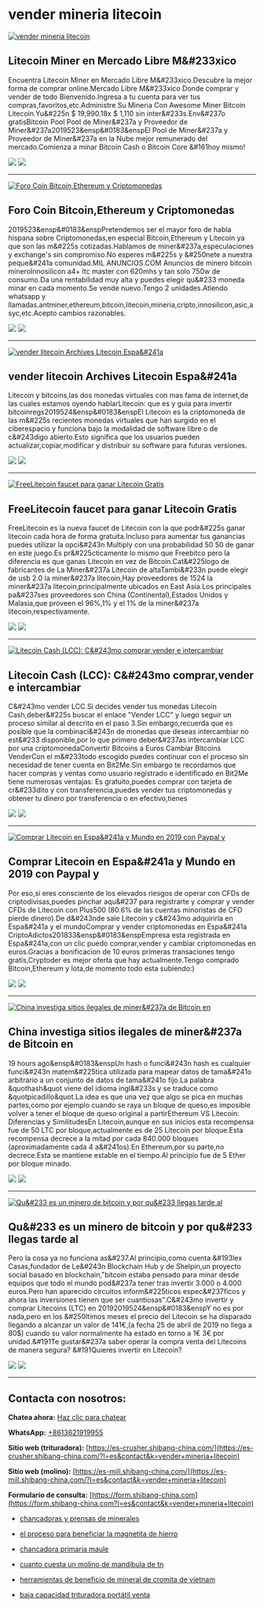 # vender mineria litecoin

<a href="https://swt.shibang-china.com/?l=es&img&k=vender+mineria+litecoin" target="_blank">![vender mineria litecoin](http://static.shibang-china.com/all-800x300/893.jpg)</a>

## Litecoin Miner en Mercado Libre M&#233xico
Encuentra Litecoin Miner en Mercado Libre M&#233xico.Descubre la mejor forma de comprar online.Mercado Libre M&#233xico Donde comprar y vender de todo Bienvenido.Ingresa a tu cuenta para ver tus compras,favoritos,etc.Administre Su Mineria Con Awesome Miner Bitcoin Litecoin.Yu&#225n $ 19,990.18x $ 1,110 sin inter&#233s.Env&#237o gratisBitcoin Pool Pool de Miner&#237a y Proveedor de Miner&#237a2019523&ensp&#0183&enspEl Pool de Miner&#237a y Proveedor de Miner&#237a en la Nube mejor remunerado del mercado.Comienza a minar Bitcoin Cash o Bitcoin Core &#161hoy mismo!


<a href="https://whatsapp.shibangsoft.com/WhatsApp.php" target="_blank" title="WhatsApp">![](http://static.shibang-china.com/icon/whatsapp.png)</a> <a href="https://swt.shibang-china.com/?l=es&icon&k=vender+mineria+litecoin" target="_blank">![](http://static.shibang-china.com/icon/chat-es.png)</a>

---

<a href="https://swt.shibang-china.com/?l=es&img&k=vender+mineria+litecoin" target="_blank">![Foro Coin Bitcoin,Ethereum y Criptomonedas](http://static.shibang-china.com/all-800x300/1092.jpg)</a>

## Foro Coin Bitcoin,Ethereum y Criptomonedas
2019523&ensp&#0183&enspPretendemos ser el mayor foro de habla hispana sobre Criptomonedas,en especial Bitcoin,Ethereum y Litecoin ya que son las m&#225s cotizadas.Hablamos de miner&#237a,especulaciones y exchange's sin compromiso.No esperes m&#225s y &#250nete a nuestra peque&#241a comunidad.MIL ANUNCIOS.COM Anuncios de minero bitcoin mineroInnosilicon a4+ ltc master con 620mhs y tan solo 750w de consumo.Da una rentabilidad muy alta y puedes elegir qu&#233 moneda minar en cada momento.Se vende nuevo.Tengo 2 unidades.Atiendo whatsapp y llamadas.antminer,ethereum,bitcoin,litecoin,mineria,cripto,innosilicon,asic,asyc,etc.Acepto cambios razonables.


<a href="https://whatsapp.shibangsoft.com/WhatsApp.php" target="_blank" title="WhatsApp">![](http://static.shibang-china.com/icon/whatsapp.png)</a> <a href="https://swt.shibang-china.com/?l=es&icon&k=vender+mineria+litecoin" target="_blank">![](http://static.shibang-china.com/icon/chat-es.png)</a>

---

<a href="https://swt.shibang-china.com/?l=es&img&k=vender+mineria+litecoin" target="_blank">![vender litecoin Archives Litecoin Espa&#241a](http://static.shibang-china.com/all-800x300/1378.jpg)</a>

## vender litecoin Archives Litecoin Espa&#241a
Litecoin y bitcoins,las dos monedas virtuales con mas fama de internet,de las cuales estamos oyendo hablarLitecoin: que es y guia para invertir bitcoinregs2019524&ensp&#0183&enspEl Litecoin es la criptomoneda de las m&#225s recientes monedas virtuales que han surgido en el ciberespacio y funciona bajo la modalidad de software libre o de c&#243digo abierto.Esto significa que los usuarios pueden actualizar,copiar,modificar y distribuir su software para futuras versiones.


<a href="https://whatsapp.shibangsoft.com/WhatsApp.php" target="_blank" title="WhatsApp">![](http://static.shibang-china.com/icon/whatsapp.png)</a> <a href="https://swt.shibang-china.com/?l=es&icon&k=vender+mineria+litecoin" target="_blank">![](http://static.shibang-china.com/icon/chat-es.png)</a>

---

<a href="https://swt.shibang-china.com/?l=es&img&k=vender+mineria+litecoin" target="_blank">![FreeLitecoin faucet para ganar Litecoin Gratis](http://static.shibang-china.com/all-800x300/685.jpg)</a>

## FreeLitecoin faucet para ganar Litecoin Gratis
FreeLitecoin es la nueva faucet de Litecoin con la que podr&#225s ganar litecoin cada hora de forma gratuita.Incluso para aumentar tus ganancias puedes utilizar la opci&#243n Multiply con una probabilidad 50 50 de ganar en este juego.Es pr&#225cticamente lo mismo que Freebitco pero la diferencia es que ganas Litecoin en vez de Bitcoin.Cat&#225logo de fabricantes de La Miner&#237a Litecoin de altaTambi&#233n puede elegir de usb 2.0 la miner&#237a litecoin,Hay proveedores de 1524 la miner&#237a litecoin,principalmente ubicados en East Asia.Los principales pa&#237ses proveedores son China (Continental),Estados Unidos y Malasia,que proveen el 96%,1% y el 1% de la miner&#237a litecoin,respectivamente.


<a href="https://whatsapp.shibangsoft.com/WhatsApp.php" target="_blank" title="WhatsApp">![](http://static.shibang-china.com/icon/whatsapp.png)</a> <a href="https://swt.shibang-china.com/?l=es&icon&k=vender+mineria+litecoin" target="_blank">![](http://static.shibang-china.com/icon/chat-es.png)</a>

---

<a href="https://swt.shibang-china.com/?l=es&img&k=vender+mineria+litecoin" target="_blank">![Litecoin Cash (LCC): C&#243mo comprar,vender e intercambiar](http://static.shibang-china.com/all-800x300/784.jpg)</a>

## Litecoin Cash (LCC): C&#243mo comprar,vender e intercambiar
C&#243mo vender LCC.Si decides vender tus monedas Litecoin Cash,deber&#225s buscar el enlace "Vender LCC" y luego seguir un proceso similar al descrito en el paso 3.Sin embargo,recuerda que es posible que la combinaci&#243n de monedas que deseas intercambiar no est&#233 disponible,por lo que primero deber&#237as intercambiar LCC por una criptomonedaConvertir Bitcoins a Euros Cambiar Bitcoins VenderCon el m&#233todo escogido puedes continuar con el proceso sin necesidad de tener cuenta en Bit2Me.Sin embargo te recordamos que hacer compras y ventas como usuario registrado e identificado en Bit2Me tiene numerosas ventajas: Es gratuito,puedes comprar con tarjeta de cr&#233dito y con transferencia,puedes vender tus criptomonedas y obtener tu dinero por transferencia o en efectivo,tienes


<a href="https://whatsapp.shibangsoft.com/WhatsApp.php" target="_blank" title="WhatsApp">![](http://static.shibang-china.com/icon/whatsapp.png)</a> <a href="https://swt.shibang-china.com/?l=es&icon&k=vender+mineria+litecoin" target="_blank">![](http://static.shibang-china.com/icon/chat-es.png)</a>

---

<a href="https://swt.shibang-china.com/?l=es&img&k=vender+mineria+litecoin" target="_blank">![Comprar Litecoin en Espa&#241a y Mundo en 2019 con Paypal y](http://static.shibang-china.com/all-800x300/375.jpg)</a>

## Comprar Litecoin en Espa&#241a y Mundo en 2019 con Paypal y
Por eso,si eres consciente de los elevados riesgos de operar con CFDs de criptodivisas,puedes pinchar aqu&#237 para registrarte y comprar y vender CFDs de Litecoin con Plus500 (80.6% de las cuentas minoristas de CFD pierde dinero).De d&#243nde sale Litecoin y c&#243mo adquirirla en Espa&#241a y el mundoComprar y vender criptomonedas en Espa&#241a CriptoAdictos201833&ensp&#0183&enspEmpresa esta registrada en Espa&#241a,con un clic puedo comprar,vender y cambiar criptomonedas en euros.Gracias a bonificacion de 10 euros primeras transaciones tengo gratis,Cryptoder es mejor oferta que hay actualmente.Tengo comprado Bitcoin,Ethereum y Iota,de momento todo esta subiendo:)


<a href="https://whatsapp.shibangsoft.com/WhatsApp.php" target="_blank" title="WhatsApp">![](http://static.shibang-china.com/icon/whatsapp.png)</a> <a href="https://swt.shibang-china.com/?l=es&icon&k=vender+mineria+litecoin" target="_blank">![](http://static.shibang-china.com/icon/chat-es.png)</a>

---

<a href="https://swt.shibang-china.com/?l=es&img&k=vender+mineria+litecoin" target="_blank">![China investiga sitios ilegales de miner&#237a de Bitcoin en](http://static.shibang-china.com/all-800x300/426.jpg)</a>

## China investiga sitios ilegales de miner&#237a de Bitcoin en
19 hours ago&ensp&#0183&enspUn hash o funci&#243n hash es cualquier funci&#243n matem&#225tica utilizada para mapear datos de tama&#241o arbitrario a un conjunto de datos de tama&#241o fijo.La palabra &quothash&quot viene del idioma ingl&#233s y se traduce como &quotpicadillo&quot.La idea es que una vez que algo se pica en muchas partes,como por ejemplo cuando se raya un bloque de queso,es imposible volver a tener el bloque de queso original a partirEthereum VS Litecoin: Diferencias y SimilitudesEn Litecoin,aunque en sus inicios esta recompensa fue de 50 LTC por bloque,actualmente es de 25 Litecoin por bloque.Esta recompensa decrece a la mitad por cada 840.000 bloques (aproximadamente cada 4 a&#241os).En Ethereum,por su parte,no decrece.Esta se mantiene estable en el tiempo.Al principio fue de 5 Ether por bloque minado.


<a href="https://whatsapp.shibangsoft.com/WhatsApp.php" target="_blank" title="WhatsApp">![](http://static.shibang-china.com/icon/whatsapp.png)</a> <a href="https://swt.shibang-china.com/?l=es&icon&k=vender+mineria+litecoin" target="_blank">![](http://static.shibang-china.com/icon/chat-es.png)</a>

---

<a href="https://swt.shibang-china.com/?l=es&img&k=vender+mineria+litecoin" target="_blank">![Qu&#233 es un minero de bitcoin y por qu&#233 llegas tarde al](http://static.shibang-china.com/all-800x300/570.jpg)</a>

## Qu&#233 es un minero de bitcoin y por qu&#233 llegas tarde al
Pero la cosa ya no funciona as&#237.Al principio,como cuenta &#193lex Casas,fundador de Le&#243n Blockchain Hub y de Shelpin,un proyecto social basado en blockchain,"bitcoin estaba pensado para minar desde equipos que todo el mundo pod&#237a tener tras invertir 3.000 o 4.000 euros.Pero han aparecido circuitos inform&#225ticos espec&#237ficos y ahora las inversiones tienen que ser cuantiosas".C&#243mo invertir y comprar Litecoins (LTC) en 20192019524&ensp&#0183&enspY no es por nada,pero en los &#250ltimos meses el precio del Litecoin se ha disparado llegando a alcanzar un valor de 141€,(a fecha 25 de abril de 2019 no llega a 80$) cuando su valor normalmente ha estado en torno a 1€ 3€ por unidad.&#191Te gustar&#237a saber operar la compra venta del Litecoins de manera segura? &#191Quieres invertir en Litecoin?


<a href="https://whatsapp.shibangsoft.com/WhatsApp.php" target="_blank" title="WhatsApp">![](http://static.shibang-china.com/icon/whatsapp.png)</a> <a href="https://swt.shibang-china.com/?l=es&icon&k=vender+mineria+litecoin" target="_blank">![](http://static.shibang-china.com/icon/chat-es.png)</a>

---
## Contacta con nosotros:

**Chatea ahora:** [Haz clic para chatear](https://swt.shibang-china.com?l=es&contact&k=vender+mineria+litecoin)

**WhatsApp:**  [+8613621919955](https://whatsapp.shibangsoft.com/WhatsApp.php)

**Sitio web (trituradora):** [https://es-crusher.shibang-china.com/](https://es-crusher.shibang-china.com/?l=es&contact&k=vender+mineria+litecoin)

**Sitio web (molino):** [https://es-mill.shibang-china.com/](https://es-mill.shibang-china.com/?l=es&contact&k=vender+mineria+litecoin)

**Formulario de consulta:** [https://form.shibang-china.com](https://form.shibang-china.com?l=es&contact&k=vender+mineria+litecoin)

* [chancadoras y prensas de minerales](../78/chancadoras%20y%20prensas%20de%20minerales.md)

* [el proceso para beneficiar la magnetita de hierro](../73/el%20proceso%20para%20beneficiar%20la%20magnetita%20de%20hierro.md)

* [chancadora primaria maule](../68/chancadora%20primaria%20maule.md)

* [cuanto cuesta un molino de mandibula de tn](../75/cuanto%20cuesta%20un%20molino%20de%20mandibula%20de%20tn.md)

* [herramientas de beneficio de mineral de cromita de vietnam](../66/herramientas%20de%20beneficio%20de%20mineral%20de%20cromita%20de%20vietnam.md)

* [baja capacidad trituradora portátil venta](../77/baja%20capacidad%20trituradora%20port%C3%A1til%20venta.md)
